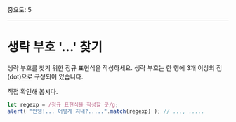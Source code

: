 중요도: 5

---

#  생략 부호 '...' 찾기

생략 부호를 찾기 위한 정규 표현식을 작성하세요. 생략 부호는 한 행에 3개 이상의 점(dot)으로 구성되어 있습니다.

직접 확인해 봅시다.

```js
let regexp = /정규 표현식을 작성할 곳/g;
alert( "안녕!... 어떻게 지내?.....".match(regexp) ); // ..., .....
```
